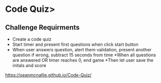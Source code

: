 # Code Quiz>

## Challenge Requirments

* Create a code quiz
* Start timer and present first questions when click start button
* When user answers question, alert them validation, present another question
if wrong, subtract 15 seconds from time
*When all questions are answered OR timer reaches 0, end game
*Then let user save the initals and score

https://seanmcnallie.github.io/Code-Quiz/
